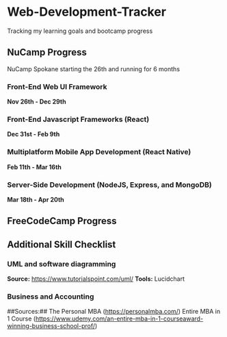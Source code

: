# Web-Development-Tracker
Tracking my learning goals and bootcamp progress

## **NuCamp Progress** 
NuCamp Spokane starting the 26th and running for 6 months
### Front-End Web UI Framework 
**Nov 26th - Dec 29th**

### Front-End Javascript Frameworks (React) 
**Dec 31st - Feb 9th**

### Multiplatform Mobile App Development (React Native)
**Feb 11th - Mar 16th**

### Server-Side Development (NodeJS, Express, and MongoDB)
**Mar 18th - Apr 20th**


## **FreeCodeCamp Progress**


## **Additional Skill Checklist**
### UML and software diagramming
**Source:** https://www.tutorialspoint.com/uml/
**Tools:** Lucidchart

### Business and Accounting
##Sources:## 
The Personal MBA (https://personalmba.com/) 
Entire MBA in 1 Course (https://www.udemy.com/an-entire-mba-in-1-courseaward-winning-business-school-prof/)


